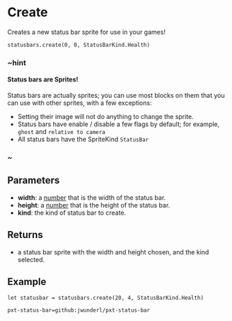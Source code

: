 # Create

Creates a new status bar sprite for use in your games!

```sig
statusbars.create(0, 0, StatusBarKind.Health)
```

### ~hint

#### Status bars are Sprites!

Status bars are actually sprites; you can use most blocks on them that you can use with other sprites, with a few exceptions:

* Setting their image will not do anything to change the sprite.
* Status bars have enable / disable a few flags by default; for example, `ghost` and `relative to camera`
* All status bars have the SpriteKind `StatusBar`

### ~

## Parameters

* **width**: a [number](types/number) that is the width of the status bar.
* **height**: a [number](types/number) that is the height of the status bar.
* **kind**: the kind of status bar to create.

## Returns

* a status bar sprite with the width and height chosen, and the kind selected.

## Example

```blocks
let statusbar = statusbars.create(20, 4, StatusBarKind.Health)
```

```package
pxt-status-bar=github:jwunderl/pxt-status-bar
```
